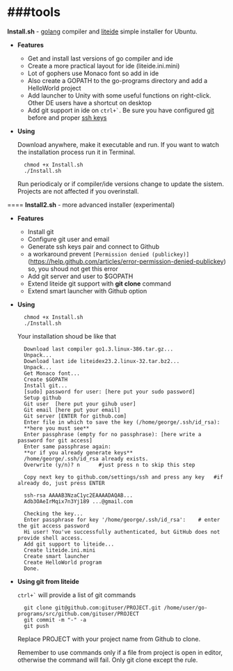 ###tools
====
**Install.sh** - [golang](http://golang.org) compiler and [liteide](https://github.com/visualfc/liteide) simple installer for Ubuntu.

* **Features**
    * Get and install last versions of go compiler and ide
    * Create a more practical layout for ide (liteide.ini.mini)
    * Lot of gophers use Monaco font so add in ide
    * Also create a GOPATH to the go-programs directory and add a HelloWorld project
    * Add launcher to Unity with some useful functions on right-click. Other DE users have a shortcut on desktop
    * Add git support in ide on `` ctrl+` ``. Be sure you have configured [git](https://help.github.com/articles/set-up-git) before and proper [ssh keys](https://help.github.com/articles/generating-ssh-keys)
* **Using**

    Download anywhere, make it executable and run. If you want to watch the installation process run it in Terminal.

        chmod +x Install.sh
        ./Install.sh

    Run periodicaly or if compiler/ide versions change to update the sistem. Projects are not affected if you overinstall.

====
**Install2.sh** - more advanced installer (experimental)

* **Features**
    * Install git
    * Configure git user and email
    * Generate ssh keys pair and connect to Github
    * a workaround prevent `[Permission denied (publickey)]`(https://help.github.com/articles/error-permission-denied-publickey)
      so, you shoud not get this error
    * Add git server and user to $GOPATH
    * Extend liteide git support with **git clone** command
    * Extend smart launcher with Github option

* **Using**

        chmod +x Install.sh
        ./Install.sh

   Your installation shoud be like that

        Download last compiler go1.3.linux-386.tar.gz...
        Unpack...
        Download last ide liteidex23.2.linux-32.tar.bz2...
        Unpack...
        Get Monaco font...
        Create $GOPATH
        Install git...
        [sudo] password for user: [here put your sudo password]
        Setup github
        Git user  [here put your gihub user]
        Git email [here put your email]
        Git server [ENTER for github.com]
        Enter file in which to save the key (/home/george/.ssh/id_rsa): 
        **here you must see**
        Enter passphrase (empty for no passphrase): [here write a password for git access]
        Enter same passphrase again: 
        **or if you already generate keys**
        /home/george/.ssh/id_rsa already exists.
        Overwrite (y/n)? n      #just press n to skip this step
        
        Copy next key to github.com/settings/ssh and press any key   #if already do, just press ENTER
        
        ssh-rsa AAAAB3NzaC1yc2EAAAADAQAB...
        Adb3OAeIrMqix7n3Yj189 ...@gmail.com
        
        Checking the key...
        Enter passphrase for key '/home/george/.ssh/id_rsa':    # enter the git access password
        Hi user! You've successfully authenticated, but GitHub does not provide shell access.
        Add git support to liteide...
        Create liteide.ini.mini
        Create smart launcher
        Create HelloWorld program
        Done.

* **Using git from liteide**

    `` ctrl+` `` will provide a list of git commands

        git clone git@github.com:gituser/PROJECT.git /home/user/go-programs/src/github.com/gituser/PROJECT
        git commit -m "-" -a
        git push

    Replace PROJECT with your project name from Github to clone.
	
	Remember to use commands only if a file from project is open in editor, otherwise the command will fail. Only git clone except the rule.


